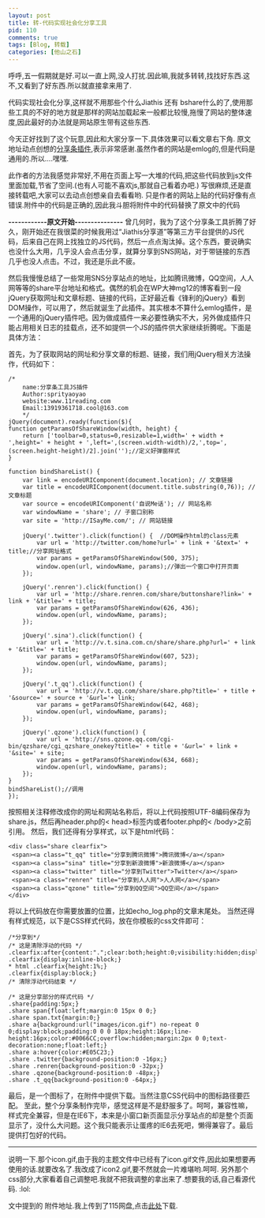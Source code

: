 ```yaml
---
layout: post
title: 转-代码实现社会化分享工具
pid: 110
comments: true
tags: [Blog, 转载]
categories: [他山之石]
---
```

呼呼,五一假期就是好.可以一直上网,没人打扰.因此嘛,我就多转转,找找好东西.这不,又看到了好东西.所以就直接拿来用了.

代码实现社会化分享,这样就不用那些个什么Jiathis 还有 bshare什么的了,使用那些工具的不好的地方就是那样的网站加载起来一般都比较慢,拖慢了网站的整体速度,因此最好的办法就是网站原生带有这些东西.

今天正好找到了这个玩意,因此和大家分享一下.具体效果可以看文章右下角.
原文地址动点创想的[分享条插件](http://www.11reading.com/?post=139),表示非常感谢.虽然作者的网站是emlog的,但是代码是通用的.所以....嘿嘿.

此作者的方法我感觉非常好,不用在页面上写一大堆的代码,把这些代码放到js文件里面加载,节省了空间.(也有人可能不喜欢js,那就自己看着办吧.)
写很麻烦,还是直接转载吧,大家可以去动点创想亲自去看看哟. 只是作者的网站上贴的代码好像有点错误.附件中的代码是正确的,因此我斗胆将附件中的代码替换了原文中的代码

**------------原文开始---------------**
曾几何时，我为了这个分享条工具折腾了好久，刚开始还在我很菜的时候我用过“Jiathis分享道”等第三方平台提供的JS代码，后来自己在网上找独立的JS代码，然后一点点淘汰掉。这个东西，要说确实也没什么大用，几乎没人会点击分享，就算分享到SNS网站，对于带链接的东西几乎也没人点击。不过，我还是乐此不疲。

然后我慢慢总结了一些常用SNS分享站点的地址，比如腾讯微博，QQ空间，人人网等等的share平台地址和格式。偶然的机会在WP大神mg12的博客看到一段jQuery获取网址和文章标题、链接的代码，正好最近看《锋利的jQuery》看到DOM操作，可以用了，然后就诞生了此插件。其实根本不算什么emlog插件，是一个通用的jQuery插件吧。因为做成插件一来必要性确实不大，另外做成插件只能占用相关日志的挂载点，还不如提供一个JS的插件供大家继续折腾呢。下面是具体方法：

首先，为了获取网站的网址和分享文章的标题、链接，我们用jQuery相关方法操作，代码如下：

	/*
		name:分享条工具JS插件
		Author:sprityaoyao
		website:www.11reading.com
		Email:13919361718.cool@163.com
		*/
	jQuery(document).ready(function($){
	function getParamsOfShareWindow(width, height) {
		return ['toolbar=0,status=0,resizable=1,width=' + width + ',height=' + height + ',left=',(screen.width-width)/2,',top=',(screen.height-height)/2].join('');//定义好弹窗样式
	}

	function bindShareList() {
		var link = encodeURIComponent(document.location); // 文章链接
		var title = encodeURIComponent(document.title.substring(0,76)); // 文章标题
		var source = encodeURIComponent('自说Me话'); // 网站名称
		var windowName = 'share'; // 子窗口别称
		var site = 'http://ISayMe.com/'; // 网站链接

		jQuery('.twitter').click(function() {  //DOM操作html的class元素
			var url = 'http://twitter.com/home?url=' + link + '&text=' + title;//分享网址格式
			var params = getParamsOfShareWindow(500, 375);
			window.open(url, windowName, params);//弹出一个窗口中打开页面
		});

		jQuery('.renren').click(function() {
			var url = 'http://share.renren.com/share/buttonshare?link=' + link + '&title=' + title;
			var params = getParamsOfShareWindow(626, 436);
			window.open(url, windowName, params);
		});

		jQuery('.sina').click(function() {
			var url = 'http://v.t.sina.com.cn/share/share.php?url=' + link + '&title=' + title;
			var params = getParamsOfShareWindow(607, 523);
			window.open(url, windowName, params);
		});

		jQuery('.t_qq').click(function() {
			var url = 'http://v.t.qq.com/share/share.php?title=' + title + '&source=' + source + '&url='+ link;
			var params = getParamsOfShareWindow(642, 468);
			window.open(url, windowName, params);
		});

		jQuery('.qzone').click(function() {
			var url = 'http://sns.qzone.qq.com/cgi-bin/qzshare/cgi_qzshare_onekey?title=' + title + '&url=' + link + '&site=' + site;
			var params = getParamsOfShareWindow(634, 668);
			window.open(url, windowName, params);
		});
	}
	bindShareList();//调用
	});

按照相关注释修改成你的网址和网站名称后，将以上代码按照UTF-8编码保存为share.js，然后再header.php的< head>标签内或者footer.php的< /body>之前引用。
然后，我们还得有分享样式，以下是html代码：

	<div class="share clearfix">
	 <span><a class="t_qq" title="分享到腾讯微博">腾讯微博</a></span>
	 <span><a class="sina" title="分享到新浪微博">新浪微博</a></span>
	 <span><a class="twitter" title="分享到Twitter">Twitter</a></span>
	 <span><a class="renren" title="分享到人人网">人人网</a></span>
	 <span><a class="qzone" title="分享到QQ空间">QQ空间</a></span>
	</div>

将以上代码放在你需要放置的位置，比如echo_log.php的文章末尾处。
当然还得有样式规范，以下是CSS样式代码，放在你模板的css文件即可：

	/*分享到*/
	/* 这是清除浮动的代码 */
	.clearfix:after{content:".";clear:both;height:0;visibility:hidden;display:block;}
	.clearfix{display:inline-block;}
	* html .clearfix{height:1%;}
	.clearfix{display:block;}
	/* 清除浮动代码结束 */

	/* 这是分享部分的样式代码 */
	.share{padding:5px;}
	.share span{float:left;margin:0 15px 0 0;}
	.share span.txt{margin:0;}
	.share a{background:url("images/icon.gif") no-repeat 0 0;display:block;padding:0 0 0 18px;height:16px;line-height:16px;color:#0066CC;overflow:hidden;margin:2px 0 0;text-decoration:none;float:left;}
	.share a:hover{color:#E05C23;}
	.share .twitter{background-position:0 -16px;}
	.share .renren{background-position:0 -32px;}
	.share .qzone{background-position:0 -48px;}
	.share .t_qq{background-position:0 -64px;}

最后，是一个图标了，在附件中提供下载。当然注意CSS代码中的图标路径要匹配。
至此，整个分享条制作完毕，感觉这样是不是舒服多了。呵呵，兼容性嘛，样式完全兼容，但是在IE6下，本来是小窗口新页面显示分享站点的却是整个页面显示了，没什么大问题。这个我只能表示让蛋疼的IE6去死吧，懒得兼容了。最后提供打包好的代码。

---

说明一下.那个icon.gif,由于我的主题文件中已经有了icon.gif文件,因此如果想要再使用的话.就要改名了.我改成了icon2.gif,要不然就会一片难堪哟.呵呵.
另外那个css部分,大家看着自己调整吧.我就不把我调整的拿出来了.想要我的话,自己看源代码. :lol:

文中提到的 附件地址.我上传到了115网盘,点击[此处](http://u.115.com/file/f02c182464)下载.
